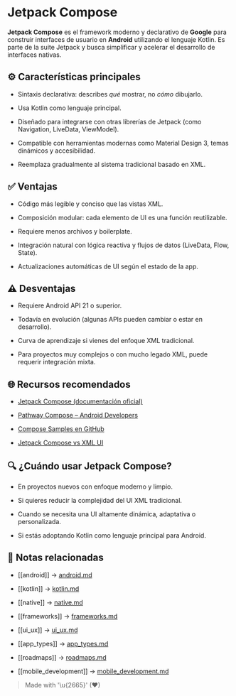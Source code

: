 # Jetpack Compose

**Jetpack Compose** es el framework moderno y declarativo de **Google** para construir interfaces de usuario en **Android** utilizando el lenguaje Kotlin. Es parte de la suite Jetpack y busca simplificar y acelerar el desarrollo de interfaces nativas.

## ⚙️ Características principales

- Sintaxis declarativa: describes _qué_ mostrar, no _cómo_ dibujarlo.  
  
- Usa Kotlin como lenguaje principal.  
  
- Diseñado para integrarse con otras librerías de Jetpack (como Navigation, LiveData, ViewModel).  
  
- Compatible con herramientas modernas como Material Design 3, temas dinámicos y accesibilidad.  
  
- Reemplaza gradualmente al sistema tradicional basado en XML.  

## ✅ Ventajas

- Código más legible y conciso que las vistas XML.  
  
- Composición modular: cada elemento de UI es una función reutilizable.  
  
- Requiere menos archivos y boilerplate.  
  
- Integración natural con lógica reactiva y flujos de datos (LiveData, Flow, State).  
  
- Actualizaciones automáticas de UI según el estado de la app.  

## ⚠️ Desventajas

- Requiere Android API 21 o superior.  
  
- Todavía en evolución (algunas APIs pueden cambiar o estar en desarrollo).  
  
- Curva de aprendizaje si vienes del enfoque XML tradicional.  
  
- Para proyectos muy complejos o con mucho legado XML, puede requerir integración mixta.  

## 🌐 Recursos recomendados

- [Jetpack Compose (documentación oficial)](https://developer.android.com/jetpack/compose)  
  
- [Pathway Compose – Android Developers](https://developer.android.com/learning-paths/jetpack-compose)  
  
- [Compose Samples en GitHub](https://github.com/android/compose-samples)  
  
- [Jetpack Compose vs XML UI](https://developer.android.com/jetpack/compose/why)  

## 🔍 ¿Cuándo usar Jetpack Compose?

- En proyectos nuevos con enfoque moderno y limpio.  
  
- Si quieres reducir la complejidad del UI XML tradicional.  
  
- Cuando se necesita una UI altamente dinámica, adaptativa o personalizada.  
  
- Si estás adoptando Kotlin como lenguaje principal para Android.  

## 🔗 Notas relacionadas

- [[android]] → [android.md](/os/android.md)  

- [[kotlin]] → [kotlin.md](/languages/kotlin.md)  

- [[native]] → [native.md](/overview/native.md)  

- [[frameworks]] → [frameworks.md](/frameworks/frameworks.md)  

- [[ui_ux]] → [ui_ux.md](/overview/ui_ux.md)  

- [[app_types]] → [app_types.md](/overview/app_types.md)  

- [[roadmaps]] → [roadmaps.md](/frameworks/roadmaps.md)  

- [[mobile_development]] → [mobile_development.md](/overview/mobile_development.md) 

> Made with '\u{2665}' (♥)
